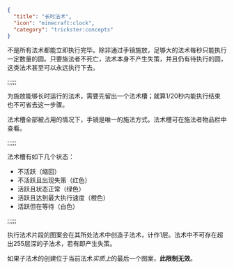 ```json
{
  "title": "长时法术",
  "icon": "minecraft:clock",
  "category": "trickster:concepts"
}
```

不是所有法术都能立即执行完毕。除非通过手镜施放，足够大的法术每秒只能执行一定数量的圆。只要施法者不死亡，法术本身不产生失策，并且仍有待执行的圆，这类法术甚至可以永远执行下去。

;;;;;

为施放能够长时运行的法术，需要先留出一个法术槽；就算1/20秒内能执行结束也不可省去这一步骤。


法术槽全部被占用的情况下，手镜是唯一的施法方式。法术槽可在施法者物品栏中查看。

;;;;;

法术槽有如下几个状态：

- 不活跃（缩回）
- 不活跃且出现失策（红色）
- 活跃且状态正常（绿色）
- 活跃且达到最大执行速度（橙色）
- 活跃但在等待（白色）

;;;;;

执行法术片段的图案会在其所处法术中创造子法术，计作1层。法术中不可存在超出255层深的子法术，若有即产生失策。


如果子法术的创建位于当前法术*实质上*的最后一个图案，**此限制无效**。
